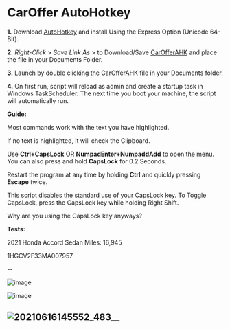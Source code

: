 
# CarOffer AutoHotkey

**1.** Download [AutoHotkey](https://www.autohotkey.com/download/ahk-install.exe) and install Using the Express Option (Unicode 64-Bit).  

**2.** *Right-Click* > *Save Link As* > to Download/Save [CarOfferAHK](https://github.com/TyGreenyy/CarOfferAHK/raw/main/CarOfferAHK.ahk) and place the file in your Documents Folder. 

**3.** Launch by double clicking the CarOfferAHK file in your Documents folder. 

**4.** On first run, script will reload as admin and create a startup task in Windows TaskScheduler. The next time you boot your machine, the script will automatically run. 


**Guide:** 

  Most commands work with the text you have highlighted. 
  
  If no text is highlighted, it will check the Clipboard. 
 
  Use **Ctrl+CapsLock** OR **NumpadEnter+NumpaddAdd** to open the menu. You can also press and hold **CapsLock** for 0.2 Seconds. 
  
  Restart the program at any time by holding **Ctrl** and quickly pressing **Escape** twice.

  This script disables the standard use of your CapsLock key. To Toggle CapsLock, press the CapsLock key while holding Right Shift. 
  
  Why are you using the CapsLock key anyways?


**Tests:**

2021 Honda Accord Sedan Miles: 16,945

1HGCV2F33MA007957
  
-- 

![image](https://user-images.githubusercontent.com/56348646/118030381-d5173b80-b32a-11eb-8ba9-2c830d1c628f.png)

![image](https://user-images.githubusercontent.com/56348646/122282202-c1726e00-ceb0-11eb-9675-b3f8410a2789.png)

![20210616145552_483__](https://user-images.githubusercontent.com/56348646/122287000-182e7680-ceb6-11eb-8be4-22542d5c5ad8.gif)
--
